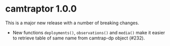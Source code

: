# camtraptor 1.0.0

This is a major new release with a number of breaking changes. 

* New functions `deployments()`, `observations()` and `media()` make it easier to retrieve table of same name from camtrap-dp object (#232).
